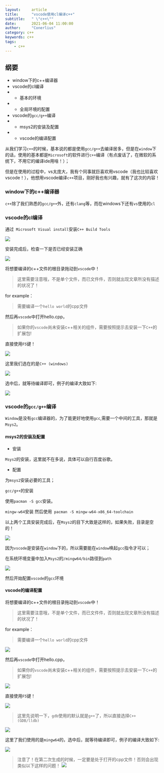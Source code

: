 ```yaml
---
layout:     article
title:      "vscode使用cl编译c++"
subtitle:   " \"c++\""
date:       2021-06-04 11:00:00
author:     "Conerlius"
category: c++
keywords: c++
tags:
    - c++
---
```


## 纲要

- window下的c++编译器
- vscode的cl编译
- - 基本的环境
- - 全局环境的配置
- vscode的`gcc/g++`编译
- - msys2的安装及配置
- - vscode的编译配置

从我们学习`c++`的时候，基本说的都是使用`gcc/g++`去编译居多，但是在`window`下的话，使用的基本都是`Microsoft`的软件进行`c++`编译（有点废话了，在微软的系统下，不用它的编译ide用啥！）；

但是在使用的过程中，vs太庞大，我有个同事就巨喜欢用vscode（我也比较喜欢vscode！），他想用vscode编译`c++`项目，刚好我也有兴趣，就有了这次的内容！


### window下的c++编译器

`c++`除了我们熟悉的`gcc/g++`外，还有`clang`等，而在windows下还有`vs`使用的`cl`

### vscode的cl编译

通过` Microsoft Visual install`安装`C++ Build Tools`

![](/images/computer/lang/c++/vscode_cl1.png)

安装完成后，检查一下是否已经安装正确

![](/images/computer/lang/c++/vscode_cl2.png)

将想要编译的c++文件的根目录拖动到`vscode`中！

> 这里需要注意哦，不是单个文件，而已文件件，否则就出现文章所没有描述的状况了！

for example：
> 需要编译一个`hello world`的cpp文件

然后再`vscode`中打开hello.cpp，

> 如果你的`vscode`尚未安装c++相关的组件，需要按照提示去安装一下`C++`的扩展包!

直接使用`F5`键！

![](/images/computer/lang/c++/vscode_cl3.png)

这里我们选在的是`C++ (windows)`

![](/images/computer/lang/c++/vscode_cl4.png)

选中后，就等待编译即可，例子的编译大致如下:

![](/images/computer/lang/c++/vscode_cl5.png)

### vscode的`gcc/g++`编译

`Window`是没有`gcc`编译器的，为了能更好地使用`gcc`,需要一个中间的工具，那就是`Msys2`。

#### msys2的安装及配置

- 安装

`Msys2`的安装，这里就不在多说，具体可以自行百度谷歌。

- 配置

为`msys2`安装必要的工具；

`gcc/g++`的安装

使用`pacman -S gcc`安装。

`mingw-w64`安装
然后使用` pacman -S mingw-w64-x86_64-toolchain`

以上两个工具安装完成后，在`Msys2`的目下大致是这样的，如果失败，目录是空的！

![](/images/computer/lang/c++/vscode_gcc1.png)

因为`vscode`是安装在`window`下的，所以需要能在`window`唤起`gcc`指令才可以；

在系统环境变量中加入`Msys2`的`/mingw64/bin`路径到`path`

![](/images/computer/lang/c++/vscode_gcc2.png)

然后开始配置`vscode`的`gcc`环境

#### vscode的编译配置

将想要编译的c++文件的根目录拖动到`vscode`中！

> 这里需要注意哦，不是单个文件，而已文件件，否则就出现文章所没有描述的状况了！

for example：
> 需要编译一个`hello world`的cpp文件

![](/images/computer/lang/c++/vscode_gcc3.png)

然后再`vscode`中打开hello.cpp，

> 如果你的`vscode`尚未安装c++相关的组件，需要按照提示去安装一下`C++`的扩展包!

![](/images/computer/lang/c++/vscode_gcc4.png)

直接使用`F5`键！

![](/images/computer/lang/c++/vscode_gcc5.png)

> 这里先说明一下，`gdb`使用的默认就是`g++`了，所以直接选择`C++ (GDB/lldb)`

![](/images/computer/lang/c++/vscode_gcc6.png)

这里了我们使用的是`mingw64`的，选中后，就等待编译即可，例子的编译大致如下:

![](/images/computer/lang/c++/vscode_gcc7.png)

> 注意了！在第二次生成的时候，一定要是处于打开的cpp文件！否则会出现类似以下这样的问题！
> ![](/images/computer/lang/c++/vscode_gcc8.png)